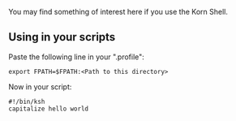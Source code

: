 You may find something of interest here if you use the Korn Shell.

## Using in your scripts

Paste the following line in your ".profile":

```ksh
export FPATH=$FPATH:<Path to this directory>
```

Now in your script:

```ksh
#!/bin/ksh
capitalize hello world
```
